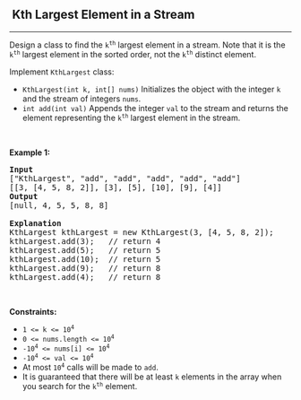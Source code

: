 <h2>  Kth Largest Element in a Stream</h2><hr><div style="user-select: auto;"><p style="user-select: auto;">Design a class to find the <code style="user-select: auto;">k<sup style="user-select: auto;">th</sup></code> largest element in a stream. Note that it is the <code style="user-select: auto;">k<sup style="user-select: auto;">th</sup></code> largest element in the sorted order, not the <code style="user-select: auto;">k<sup style="user-select: auto;">th</sup></code> distinct element.</p>

<p style="user-select: auto;">Implement <code style="user-select: auto;">KthLargest</code> class:</p>

<ul style="user-select: auto;">
	<li style="user-select: auto;"><code style="user-select: auto;">KthLargest(int k, int[] nums)</code> Initializes the object with the integer <code style="user-select: auto;">k</code> and the stream of integers <code style="user-select: auto;">nums</code>.</li>
	<li style="user-select: auto;"><code style="user-select: auto;">int add(int val)</code> Appends the integer <code style="user-select: auto;">val</code> to the stream and returns the element representing the <code style="user-select: auto;">k<sup style="user-select: auto;">th</sup></code> largest element in the stream.</li>
</ul>

<p style="user-select: auto;">&nbsp;</p>
<p style="user-select: auto;"><strong style="user-select: auto;">Example 1:</strong></p>

<pre style="user-select: auto;"><strong style="user-select: auto;">Input</strong>
["KthLargest", "add", "add", "add", "add", "add"]
[[3, [4, 5, 8, 2]], [3], [5], [10], [9], [4]]
<strong style="user-select: auto;">Output</strong>
[null, 4, 5, 5, 8, 8]

<strong style="user-select: auto;">Explanation</strong>
KthLargest kthLargest = new KthLargest(3, [4, 5, 8, 2]);
kthLargest.add(3);   // return 4
kthLargest.add(5);   // return 5
kthLargest.add(10);  // return 5
kthLargest.add(9);   // return 8
kthLargest.add(4);   // return 8
</pre>

<p style="user-select: auto;">&nbsp;</p>
<p style="user-select: auto;"><strong style="user-select: auto;">Constraints:</strong></p>

<ul style="user-select: auto;">
	<li style="user-select: auto;"><code style="user-select: auto;">1 &lt;= k &lt;= 10<sup style="user-select: auto;">4</sup></code></li>
	<li style="user-select: auto;"><code style="user-select: auto;">0 &lt;= nums.length &lt;= 10<sup style="user-select: auto;">4</sup></code></li>
	<li style="user-select: auto;"><code style="user-select: auto;">-10<sup style="user-select: auto;">4</sup> &lt;= nums[i] &lt;= 10<sup style="user-select: auto;">4</sup></code></li>
	<li style="user-select: auto;"><code style="user-select: auto;">-10<sup style="user-select: auto;">4</sup> &lt;= val &lt;= 10<sup style="user-select: auto;">4</sup></code></li>
	<li style="user-select: auto;">At most <code style="user-select: auto;">10<sup style="user-select: auto;">4</sup></code> calls will be made to <code style="user-select: auto;">add</code>.</li>
	<li style="user-select: auto;">It is guaranteed that there will be at least <code style="user-select: auto;">k</code> elements in the array when you search for the <code style="user-select: auto;">k<sup style="user-select: auto;">th</sup></code> element.</li>
</ul>
</div>